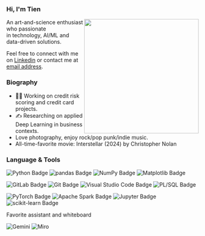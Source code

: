 ### **Hi, I'm Tien**

<img align="right" width="300" src="https://r-charts.com/images/gif/ggcats.gif">

An art-and-science enthusiast who passionate  
in technology, AI/ML and data-driven solutions. 

Feel free to connect with me on [Linkedin](https://www.linkedin.com/in/doananhtien/) or contact me at [email address](mailto:d.atien228@gmail.com).

### **Biography**

- 🧑‍💻 Working on credit risk scoring and credit card projects.
- ✍️ Researching on applied Deep Learning in business contexts.
- Love photography, enjoy rock/pop punk/indie music.
- All-time-favorite movie: Interstellar (2024) by Christopher Nolan

### Language & Tools

![Python Badge](https://img.shields.io/badge/Python-3748a9?logo=python&logoColor=fff&style=for-the-badge)
![pandas Badge](https://img.shields.io/badge/pandas-4033b0?logo=pandas&logoColor=fff&style=for-the-badge)
![NumPy Badge](https://img.shields.io/badge/NumPy-602eb8?logo=numpy&logoColor=fff&style=for-the-badge)
![Matplotlib Badge](https://img.shields.io/badge/Matplotlib-862abf?logo=plotly&logoColor=fff&style=for-the-badge)

![GitLab Badge](https://img.shields.io/badge/GitLab-b225c7?style=for-the-badge&logo=gitlab&logoColor=white)
![Git Badge](https://img.shields.io/badge/Git-ce20b7?logo=git&logoColor=fff&style=for-the-badge)
![Visual Studio Code Badge](https://img.shields.io/badge/VSCode-d61b8e?style=for-the-badge&logo=visual%20studio%20code&logoColor=white)
![PL/SQL Badge](https://img.shields.io/badge/Oracle%20SQL-de165d?style=for-the-badge&logo=oracle&logoColor=white)

![PyTorch Badge](https://img.shields.io/badge/PyTorch-e61126?logo=pytorch&logoColor=fff&style=for-the-badge)
![Apache Spark Badge](https://img.shields.io/badge/PySpark-ee2e0b?logo=apachespark&logoColor=fff&style=for-the-badge)
![Jupyter Badge](https://img.shields.io/badge/Jupyter-f76906?logo=jupyter&logoColor=fff&style=for-the-badge)
![scikit-learn Badge](https://img.shields.io/badge/scikit--learn-ffaa00?logo=scikitlearn&logoColor=fff&style=for-the-badge)

Favorite assistant and whiteboard

![Gemini](https://img.shields.io/badge/Google%20Gemini-3748a9?style=for-the-badge&logo=googlegemini&logoColor=fff)
![Miro](https://img.shields.io/badge/Miro-F7C922?style=for-the-badge&logo=Miro&logoColor=050036)
